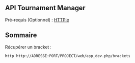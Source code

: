 **API Tournament Manager**
---------

Pré-requis (Optionnel) : [HTTPie](https://github.com/jkbrzt/httpie)

Sommaire
-------------

<i class="icon-upload"></i> Récupérer un bracket : 
```
http http://ADRESSE:PORT/PROJECT/web/app_dev.php/brackets
```